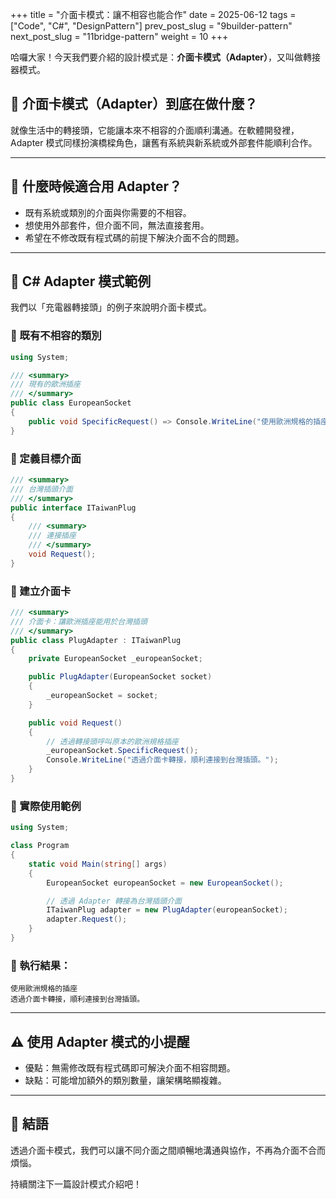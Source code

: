 +++
title = "介面卡模式：讓不相容也能合作"
date = 2025-06-12
tags = ["Code", "C#", "DesignPattern"]
prev_post_slug = "9builder-pattern"
next_post_slug = "11bridge-pattern"
weight = 10
+++

哈囉大家！今天我們要介紹的設計模式是：**介面卡模式（Adapter）**，又叫做轉接器模式。

## 🌟 介面卡模式（Adapter）到底在做什麼？

就像生活中的轉接頭，它能讓本來不相容的介面順利溝通。在軟體開發裡，Adapter 模式同樣扮演橋樑角色，讓舊有系統與新系統或外部套件能順利合作。

---

## 🤔 什麼時候適合用 Adapter？

- 既有系統或類別的介面與你需要的不相容。
- 想使用外部套件，但介面不同，無法直接套用。
- 希望在不修改既有程式碼的前提下解決介面不合的問題。

---

## 🔌 C# Adapter 模式範例

我們以「充電器轉接頭」的例子來說明介面卡模式。

### 🔋 既有不相容的類別

```csharp
using System;

/// <summary>
/// 現有的歐洲插座
/// </summary>
public class EuropeanSocket
{
    public void SpecificRequest() => Console.WriteLine("使用歐洲規格的插座");
}
```

### 🔋 定義目標介面

```csharp
/// <summary>
/// 台灣插頭介面
/// </summary>
public interface ITaiwanPlug
{
    /// <summary>
    /// 連接插座
    /// </summary>
    void Request();
}
```

### 🔌 建立介面卡

```csharp
/// <summary>
/// 介面卡：讓歐洲插座能用於台灣插頭
/// </summary>
public class PlugAdapter : ITaiwanPlug
{
    private EuropeanSocket _europeanSocket;

    public PlugAdapter(EuropeanSocket socket)
    {
        _europeanSocket = socket;
    }

    public void Request()
    {
        // 透過轉接頭呼叫原本的歐洲規格插座
        _europeanSocket.SpecificRequest();
        Console.WriteLine("透過介面卡轉接，順利連接到台灣插頭。");
    }
}
```

### 🚀 實際使用範例

```csharp
using System;

class Program
{
    static void Main(string[] args)
    {
        EuropeanSocket europeanSocket = new EuropeanSocket();

        // 透過 Adapter 轉接為台灣插頭介面
        ITaiwanPlug adapter = new PlugAdapter(europeanSocket);
        adapter.Request();
    }
}
```

### 🎯 執行結果：

```
使用歐洲規格的插座
透過介面卡轉接，順利連接到台灣插頭。
```

---

## ⚠️ 使用 Adapter 模式的小提醒

- 優點：無需修改既有程式碼即可解決介面不相容問題。
- 缺點：可能增加額外的類別數量，讓架構略顯複雜。

---

## 🎉 結語

透過介面卡模式，我們可以讓不同介面之間順暢地溝通與協作，不再為介面不合而煩惱。

持續關注下一篇設計模式介紹吧！
